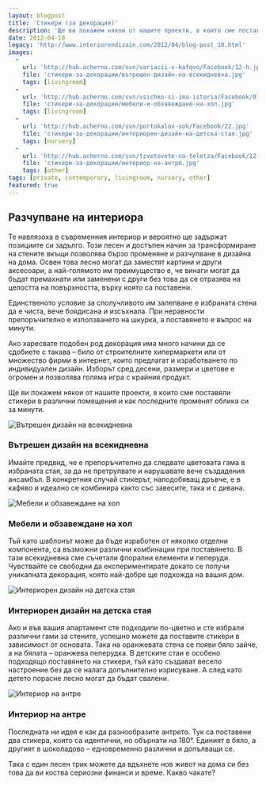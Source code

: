 ```yaml
---
layout: blogpost
title: 'Стикери (за декорация)'
description: 'Ще ви покажем някои от нашите проекти, в които сме поставяли стикери в различни помещения и как последните променят облика си за минути. Ако харесвате подобен род декорация има много начини да се сдобиете с такава – било от строителните хипермаркети или от множество фирми в интернет, които предлагат и изработването по индивидуален дизайн.'
date: 2012-04-10 
legacy: 'http://www.interiorendizain.com/2012/04/blog-post_10.html'
images:
  -
    url: 'http://hub.acherno.com/svn/variacii-v-kafqvo/Facebook/12-h.jpg'
    file: 'стикери-за-декорации/вътрешен-дизайн-на-всекидневна.jpg'
    tags: [livingroom]
  -
    url: 'http://hub.acherno.com/svn/vsichko-si-ima-istoria/Facebook/01-h.jpg'
    file: 'стикери-за-декорации/мебели-и-обзавеждане-на-хол.jpg'
    tags: [livingroom]
  -
    url: 'http://hub.acherno.com/svn/portokalov-sok/Facebook/22.jpg'
    file: 'стикери-за-декорации/интериорен-дизайн-на-детска-стая.jpg'
    tags: [nursery]
  -
    url: 'http://hub.acherno.com/svn/tzvetovete-na-teletza/Facebook/12-k_f.jpg'
    file: 'стикери-за-декорации/интериор-на-антре.jpg'
    tags: [other]
tags: [private, contemporary, livingroom, nursery, other]
featured: true
---
```

## **Разчупване** на **интериора**
Те навлязоха в съвременния интериор и вероятно ще задържат позициите си задълго. Този лесен и достъпен начин за трансформиране на стените вкъщи позволява бързо променяне и разчупване в дизайна на дома. Освен това лесно могат да заместят картини и други аксесоари, а най-голямото им преимущество е, че винаги могат да бъдат премахнати или заменени с други без това да се отразява на целостта на повърхността, върху която са поставени.

Единственото условие за сполучливото им залепване е избраната стена да е чиста, вече боядисана и изсъхнала. При неравности препоръчително е използването на шкурка, а поставянето е въпрос на минути.

Ако харесвате подобен род декорация има много начини да се сдобиете с такава – било от строителните хипермаркети или от множество фирми в интернет, които предлагат и изработването по индивидуален дизайн. Изборът сред десени, размери и цветове е огромен и позволява голяма игра с крайния продукт.

Ще ви покажем някои от нашите проекти, в които сме поставяли стикери в различни помещения и как последните променят облика си за минути.

![Вътрешен дизайн на всекидневна](стикери-за-декорации/вътрешен-дизайн-на-всекидневна.jpg)
### Вътрешен дизайн на **всекидневна**

Имайте предвид, че е препоръчително да следвате цветовата гама в избраната стая, за да не претрупвате и нарушавате вече създадения ансамбъл. В конкретния случай стикерът, наподобяващ дръвче, е в кафяво и идеално се комбинира както със завесите, така и с дивана.

![Мебели и обзавеждане на хол](стикери-за-декорации/мебели-и-обзавеждане-на-хол.jpg)
### Мебели и обзавеждане на **хол**

Тъй като шаблонът може да бъде изработен от няколко отделни компонента, са възможни различни комбинации при поставянето. В тази всекидневна сме съчетали флорални елементи и пеперуди. Чувствайте се свободни да експериментирате докато се получи уникалната декорация, която най-добре ще подхожда на вашия дом.

![Интериорен дизайн на детска стая](стикери-за-декорации/интериорен-дизайн-на-детска-стая.jpg)
### Интериорен дизайн на **детска стая**

Ако и във вашия апартамент сте подходили по-цветно и сте избрали различни гами за стените, успешно можете да поставите стикери в зависимост от основата. Така на оранжевата стена се появи бяло зайче, а на бялата – оранжева пеперудка. В детските стаи е особено подходящо поставянето на стикери, тъй като създават весело настроение без да се налага допълнително изрисуване. А след като детето порасне лесно могат да бъдат свалени.

![Интериор на антре](стикери-за-декорации/интериор-на-антре.jpg)
### Интериор на **антре**

Последната ни идея е как да разнообразите антрето. Тук са поставени два стикера, които са идентични, но обърнати на 180°. Единият в бяло, а другият в шоколадово – едновременно различни и допълващи се.

Така с един лесен трик можете да вдъхнете нов живот на дома си без това да ви коства сериозни финанси и време. Какво чакате?